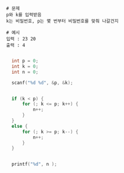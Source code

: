 	  # 문제
	  p와 k를 입력받음
	  k는 비밀번호, p는 몇 번부터 비밀번호를 맞춰 나갈건지

	  # 예시
	  입력 : 23 20    
	  출력 : 4

```c

	int p = 0;
	int k = 0;
	int n = 0;

	scanf("%d %d", &p, &k);


	if (k < p) {
		for (; k <= p; k++) {
			n++;
		}
	}
	else {
		for (; k >= p; k--) {
			n++;
		}
	}


	printf("%d", n );



```
